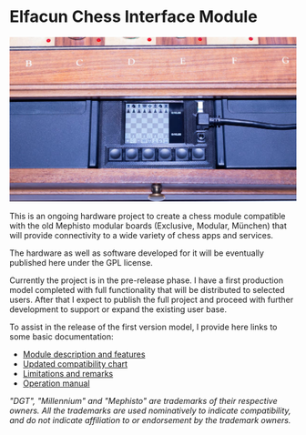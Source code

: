 # Elfacun Chess Interface Module

![Elfacun](./images/pic6.jpg)

This is an ongoing hardware project to create a chess module compatible with the old Mephisto modular boards (Exclusive, Modular, München) that will provide connectivity to a wide variety of chess apps and services.

The hardware as well as software developed for it will be eventually published here under the GPL license.

Currently the project is in the pre-release phase. I have a first production model completed with full functionality that will be distributed to selected users. After that I expect to publish the full project and proceed with further development to support or expand the existing user base.

To assist in the release of the first version model, I provide here links to some basic documentation:

* [Module description and features](./DESCRIPTION.md)
* [Updated compatibility chart](./COMPATIBILITY.md)
* [Limitations and remarks](./LIMITATIONS.md)
* [Operation manual](./MANUAL.md)



_"DGT", "Millennium" and "Mephisto" are trademarks of their respective owners.
All the trademarks are used nominatively to indicate compatibility, and do not indicate affiliation to or endorsement by the trademark owners._
